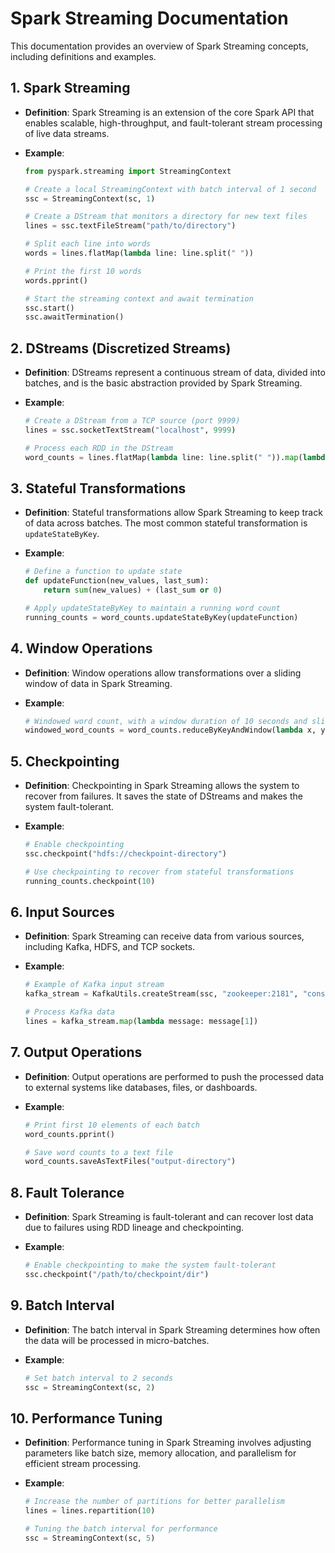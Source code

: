 
# Spark Streaming Documentation

This documentation provides an overview of Spark Streaming concepts, including definitions and examples.

## 1. Spark Streaming
- **Definition**: Spark Streaming is an extension of the core Spark API that enables scalable, high-throughput, and fault-tolerant stream processing of live data streams.

- **Example**:
  ```python
  from pyspark.streaming import StreamingContext
  
  # Create a local StreamingContext with batch interval of 1 second
  ssc = StreamingContext(sc, 1)
  
  # Create a DStream that monitors a directory for new text files
  lines = ssc.textFileStream("path/to/directory")
  
  # Split each line into words
  words = lines.flatMap(lambda line: line.split(" "))
  
  # Print the first 10 words
  words.pprint()
  
  # Start the streaming context and await termination
  ssc.start()
  ssc.awaitTermination()
  ```

## 2. DStreams (Discretized Streams)
- **Definition**: DStreams represent a continuous stream of data, divided into batches, and is the basic abstraction provided by Spark Streaming.

- **Example**:
  ```python
  # Create a DStream from a TCP source (port 9999)
  lines = ssc.socketTextStream("localhost", 9999)
  
  # Process each RDD in the DStream
  word_counts = lines.flatMap(lambda line: line.split(" ")).map(lambda word: (word, 1)).reduceByKey(lambda x, y: x + y)
  ```

## 3. Stateful Transformations
- **Definition**: Stateful transformations allow Spark Streaming to keep track of data across batches. The most common stateful transformation is `updateStateByKey`.

- **Example**:
  ```python
  # Define a function to update state
  def updateFunction(new_values, last_sum):
      return sum(new_values) + (last_sum or 0)
  
  # Apply updateStateByKey to maintain a running word count
  running_counts = word_counts.updateStateByKey(updateFunction)
  ```

## 4. Window Operations
- **Definition**: Window operations allow transformations over a sliding window of data in Spark Streaming.

- **Example**:
  ```python
  # Windowed word count, with a window duration of 10 seconds and sliding interval of 5 seconds
  windowed_word_counts = word_counts.reduceByKeyAndWindow(lambda x, y: x + y, 10, 5)
  ```

## 5. Checkpointing
- **Definition**: Checkpointing in Spark Streaming allows the system to recover from failures. It saves the state of DStreams and makes the system fault-tolerant.

- **Example**:
  ```python
  # Enable checkpointing
  ssc.checkpoint("hdfs://checkpoint-directory")
  
  # Use checkpointing to recover from stateful transformations
  running_counts.checkpoint(10)
  ```

## 6. Input Sources
- **Definition**: Spark Streaming can receive data from various sources, including Kafka, HDFS, and TCP sockets.

- **Example**:
  ```python
  # Example of Kafka input stream
  kafka_stream = KafkaUtils.createStream(ssc, "zookeeper:2181", "consumer-group", {"topic": 1})
  
  # Process Kafka data
  lines = kafka_stream.map(lambda message: message[1])
  ```

## 7. Output Operations
- **Definition**: Output operations are performed to push the processed data to external systems like databases, files, or dashboards.

- **Example**:
  ```python
  # Print first 10 elements of each batch
  word_counts.pprint()

  # Save word counts to a text file
  word_counts.saveAsTextFiles("output-directory")
  ```

## 8. Fault Tolerance
- **Definition**: Spark Streaming is fault-tolerant and can recover lost data due to failures using RDD lineage and checkpointing.

- **Example**:
  ```python
  # Enable checkpointing to make the system fault-tolerant
  ssc.checkpoint("/path/to/checkpoint/dir")
  ```

## 9. Batch Interval
- **Definition**: The batch interval in Spark Streaming determines how often the data will be processed in micro-batches.

- **Example**:
  ```python
  # Set batch interval to 2 seconds
  ssc = StreamingContext(sc, 2)
  ```

## 10. Performance Tuning
- **Definition**: Performance tuning in Spark Streaming involves adjusting parameters like batch size, memory allocation, and parallelism for efficient stream processing.

- **Example**:
  ```python
  # Increase the number of partitions for better parallelism
  lines = lines.repartition(10)
  
  # Tuning the batch interval for performance
  ssc = StreamingContext(sc, 5)
  ```

